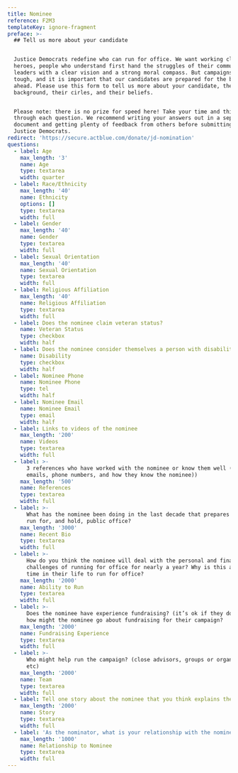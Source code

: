 ```yaml
---
title: Nominee
reference: F2M3
templateKey: ignore-fragment
preface: >-
  ## Tell us more about your candidate


  Justice Democrats redefine who can run for office. We want working class
  heroes, people who understand first hand the struggles of their communities,
  leaders with a clear vision and a strong moral compass. But campaigns are
  tough, and it is important that our candidates are prepared for the battles
  ahead. Please use this form to tell us more about your candidate, their
  background, their cirles, and their beliefs. 


  Please note: there is no prize for speed here! Take your time and think
  through each question. We recommend writing your answers out in a separate
  document and getting plenty of feedback from others before submitting to
  Justice Democrats.
redirect: 'https://secure.actblue.com/donate/jd-nomination'
questions:
  - label: Age
    max_length: '3'
    name: Age
    type: textarea
    width: quarter
  - label: Race/Ethnicity
    max_length: '40'
    name: Ethnicity
    options: []
    type: textarea
    width: full
  - label: Gender
    max_length: '40'
    name: Gender
    type: textarea
    width: full
  - label: Sexual Orientation
    max_length: '40'
    name: Sexual Orientation
    type: textarea
    width: full
  - label: Religious Affiliation
    max_length: '40'
    name: Religious Affiliation
    type: textarea
    width: full
  - label: Does the nominee claim veteran status?
    name: Veteran Status
    type: checkbox
    width: half
  - label: Does the nominee consider themselves a person with disabilities?
    name: Disability
    type: checkbox
    width: half
  - label: Nominee Phone
    name: Nominee Phone
    type: tel
    width: half
  - label: Nominee Email
    name: Nominee Email
    type: email
    width: half
  - label: Links to videos of the nominee
    max_length: '200'
    name: Videos
    type: textarea
    width: full
  - label: >-
      3 references who have worked with the nominee or know them well (names,
      emails, phone numbers, and how they know the nominee))
    max_length: '500'
    name: References
    type: textarea
    width: full
  - label: >-
      What has the nominee been doing in the last decade that prepares them to
      run for, and hold, public office?
    max_length: '3000'
    name: Recent Bio
    type: textarea
    width: full
  - label: >-
      How do you think the nominee will deal with the personal and financial
      challenges of running for office for nearly a year? Why is this a good
      time in their life to run for office?
    max_length: '2000'
    name: Ability to Run
    type: textarea
    width: full
  - label: >-
      Does the nominee have experience fundraising? (it’s ok if they don’t!) And
      how might the nominee go about fundraising for their campaign?
    max_length: '2000'
    name: Fundraising Experience
    type: textarea
    width: full
  - label: >-
      Who might help run the campaign? (close advisors, groups or organizations,
      etc)
    max_length: '2000'
    name: Team
    type: textarea
    width: full
  - label: Tell one story about the nominee that you think explains their values.
    max_length: '2000'
    name: Story
    type: textarea
    width: full
  - label: 'As the nominator, what is your relationship with the nominee?'
    max_length: '1000'
    name: Relationship to Nominee
    type: textarea
    width: full
---
```


